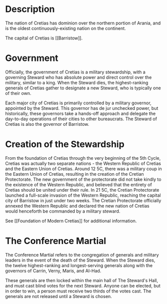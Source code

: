 # Description
The nation of Cretias has dominion over the northern portion of Arania, and is the oldest continuously-existing nation on the continent. 

The capital of Cretias is [[Barristow]]. 

# Government
Officially, the government of Cretias is a military stewardship, with a governing Steward who has absolute power and direct control over the military, similar to a king. When the Steward dies, the highest-ranking generals of Cretias gather to designate a new Steward, who is typically one of their own. 

Each major city of Cretias is primarily controlled by a military governor, appointed by the Steward. This governor has de jur unchecked power, but historically, these governors take a hands-off approach and delegate the day-to-day operations of their cities to other bureaucrats. The Steward of Cretias is also the governor of Barristow.

# Creation of the Stewardship
From the foundation of Cretias through the very beginning of the 5th Cycle, Cretias was actually two separate nations - the Western Republic of Cretias and the Eastern Union of Cretias. Around 12 5C, there was a military coup in the Eastern Union of Cretias, resulting in the creation of the Cretian Protectorate. The new government of the protectorate did not take kindly to the existence of the Western Republic, and believed that the entirety of Cretias should be united under their rule. In 21 5C, the Cretian Protectorate launched a full-scale invasion of the Western Republic, reaching the capital city of Barristow in just under two weeks. The Cretian Protectorate officially annexed the Western Republic and declared the new nation of Cretias would henceforth be commanded by a military steward. 

See [[Foundation of Modern Cretias]] for additional information.

# The Conference Martial
The Conference Martial refers to the congregation of generals and military leaders in the event of the death of the Steward. When the Steward dies, the twelve highest-ranking and longest-serving generals along with the governors of Carrin, Verny, Maris, and Al-Had.

These generals are then locked within the main hall of The Steward's Hall, and must cast blind votes for the next Steward. Anyone can be elected, but in order to win, a person must receive two thirds of the votes cast. The generals are not released until a Steward is chosen.